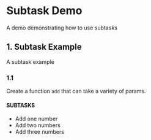 # Subtask Demo

A demo demonstrating how to use subtasks

## 1. Subtask Example

A subtask example

### 1.1

Create a function `add` that can take a variety of params.

#### SUBTASKS

- Add one number
- Add two numbers
- Add three numbers
